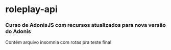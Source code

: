 # roleplay-api

### Curso de AdonisJS com recursos atualizados para nova versão do Adonis

Contém arquivo insomnia com rotas pra teste final
